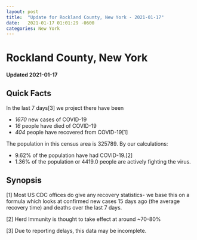 ```yaml
---
layout: post
title:  "Update for Rockland County, New York - 2021-01-17"
date:   2021-01-17 01:01:29 -0600
categories: New York
---
```


# Rockland County, New York
#### Updated 2021-01-17

## Quick Facts

In the last 7 days[3] we project there have been
- *1670* new cases of COVID-19
- *16* people have died of COVID-19
- *404* people have recovered from COVID-19[1]

The population in this census area is 325789. By our calculations:
- 9.62% of the population have had COVID-19.[2]
- 1.36% of the population or 4419.0 people are actively fighting the virus.

## Synopsis




[1] Most US CDC offices do give any recovery statistics- we base this on a formula which looks at confirmed new cases
15 days ago (the average recovery time) and deaths over the last 7 days.

[2] Herd Immunity is thought to take effect at around ~70-80%

[3] Due to reporting delays, this data may be incomplete.
 
    
